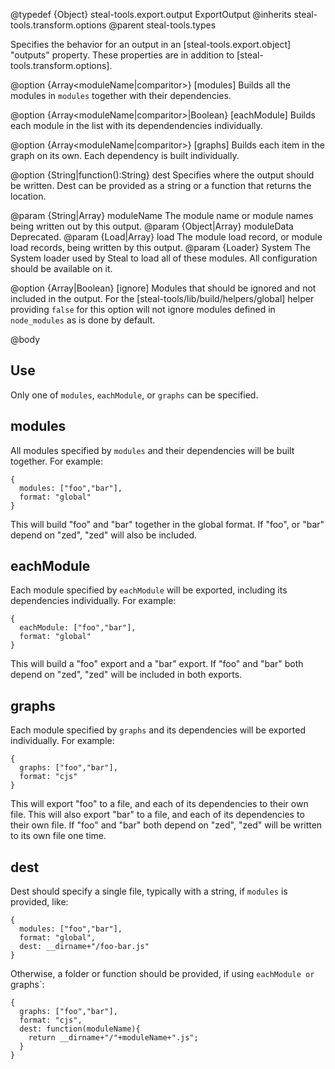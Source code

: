 @typedef {Object} steal-tools.export.output ExportOutput
@inherits steal-tools.transform.options
@parent steal-tools.types

Specifies the behavior for an output in an [steal-tools.export.object] "outputs" property. These properties are in
addition to [steal-tools.transform.options].

@option {Array<moduleName|comparitor>} [modules] Builds all the modules in `modules` together 
with their dependencies. 


@option {Array<moduleName|comparitor>|Boolean} [eachModule] Builds each module in the list 
with its dependendencies individually.

@option {Array<moduleName|comparitor>} [graphs] Builds each item in the graph on its own. Each dependency is 
built individually.

@option {String|function():String} dest Specifies where the 
output should be written.  Dest can be provided as a string or a function that returns the
location.

  @param {String|Array<String>} moduleName The module name or module names being written
  out by this output.
  @param {Object|Array<Object>} moduleData Deprecated.
  @param {Load|Array<Load>} load The module load record, or module load records, being written by this output. 
  @param {Loader} System The System loader used by Steal to load all of these modules.  All configuration
  should be available on it.
 
@option {Array<moduleName>|Boolean} [ignore] Modules that should be ignored and not included in the output. For the [steal-tools/lib/build/helpers/global] helper providing `false` for this option will not ignore modules defined in `node_modules` as is done by default.

@body

## Use

Only one of `modules`, `eachModule`, or `graphs` can be specified.  

## modules

All modules specified by `modules` and their dependencies will be built together.  For example:

```
{
  modules: ["foo","bar"],
  format: "global"
}
```

This will build "foo" and "bar" together in the global format.  If "foo", or "bar" depend on "zed", "zed"
will also be included.

## eachModule

Each module specified by `eachModule` will be exported, including its dependencies individually.  For example:

```
{
  eachModule: ["foo","bar"],
  format: "global"
}
```

This will build a "foo" export and a "bar" export.  If "foo" and "bar" both depend on "zed", "zed" will
be included in both exports.


## graphs

Each module specified by `graphs` and its dependencies will be exported individually.  For example:

```
{
  graphs: ["foo","bar"],
  format: "cjs"
}
```

This will export "foo" to a file, and each of its dependencies to their own file.  This will also export "bar"
to a file, and each of its dependencies to their own file.  If "foo" and "bar" both depend on "zed", "zed"
will be written to its own file one time.


## dest

Dest should specify a single file, typically with a string, if `modules` is provided, like:

```
{
  modules: ["foo","bar"],
  format: "global",
  dest: __dirname+"/foo-bar.js"
}
```

Otherwise, a folder or function should be provided, if using `eachModule or `graphs`:

```
{
  graphs: ["foo","bar"],
  format: "cjs",
  dest: function(moduleName){
    return __dirname+"/"+moduleName+".js";
  }
}
```
